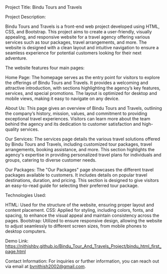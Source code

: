 Project Title: Bindu Tours and Travels

Project Description:

Bindu Tours and Travels is a front-end web project developed using HTML, CSS, and Bootstrap. This project aims to create a user-friendly, visually appealing, and responsive website for a travel agency offering various services such as tour packages, travel arrangements, and more. The website is designed with a clean layout and intuitive navigation to ensure a seamless experience for potential customers looking for their next adventure.

The website features four main pages:

Home Page:
The homepage serves as the entry point for visitors to explore the offerings of Bindu Tours and Travels. It provides a welcoming and attractive introduction, with sections highlighting the agency’s key features, services, and special promotions. The layout is optimized for desktop and mobile views, making it easy to navigate on any device.

About Us:
This page gives an overview of Bindu Tours and Travels, outlining the company’s history, mission, values, and commitment to providing exceptional travel experiences. Visitors can learn more about the team behind the agency and its dedication to customer satisfaction and high-quality services.

Our Services:
The services page details the various travel solutions offered by Bindu Tours and Travels, including customized tour packages, travel arrangements, booking assistance, and more. This section highlights the agency's expertise in providing personalized travel plans for individuals and groups, catering to diverse customer needs.

Our Packages:
The "Our Packages" page showcases the different travel packages available to customers. It includes details on popular travel destinations, duration, and pricing. This section is designed to give visitors an easy-to-read guide for selecting their preferred tour package.

Technologies Used:

HTML: Used for the structure of the website, ensuring proper layout and content placement.
CSS: Applied for styling, including colors, fonts, and spacing, to enhance the visual appeal and maintain consistency across the pages.
Bootstrap: Utilized to ensure responsive design, allowing the website to adjust seamlessly to different screen sizes, from mobile phones to desktop computers.


Demo Link:
https://nithishbv.github.io/Bindu_Tour_And_Travels_Project/bindu_html_first_page.html

Contact Information:
For inquiries or further information, you can reach out via email at bvnithish2002@gmail.com.
